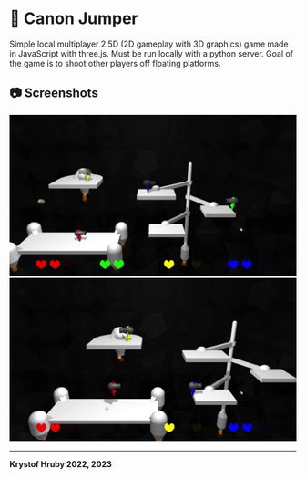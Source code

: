 # 🔫 Canon Jumper
Simple local multiplayer 2.5D (2D gameplay with 3D graphics) game made in JavaScript with three.js. Must be run locally with a python server. Goal of the game is to shoot other players off floating platforms.

## 📷 Screenshots
![Screenshot 1](_images/screenshot_1.jpg)
![Screenshot 2](_images/screenshot_2.jpg)

---

**Krystof Hruby 2022, 2023**
